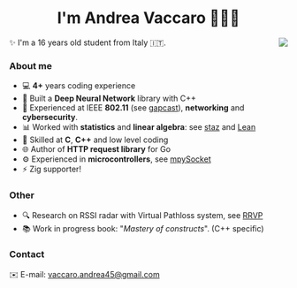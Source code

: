 <h1 align="center">I'm Andrea Vaccaro 👨🏻‍💻</h1>

<img align="right" src="https://github-readme-stats.vercel.app/api/top-langs/?username=andrvv&layout=compact&langs_count=100&hide=php,javascript,html,css">

<p>✨ I'm a 16 years old student from Italy 🇮🇹.</p>

<h3 align="left">About me</h3>
<ul align="left">
  <li>💻 <strong>4+</strong> years coding experience</li>
  <li>🤖 Built a <strong>Deep Neural Network</strong> library with C++</li>
  <li>📡 Experienced at IEEE <strong>802.11</strong> (see <a href="https://github.com/andrvv/gapcast">gapcast</a>), <strong>networking</strong> and <strong>cybersecurity</strong>.</li>
  <li>📊 Worked with <strong>statistics</strong> and <strong>linear algebra</strong>: see <a href="https://github.com/andrvv/staz">staz</a> and <a href="https://github.com/andrvv/lean">Lean</a></li>
  <li>🔧 Skilled at <strong>C</strong>, <strong>C++</strong> and low level coding</li>
  <li>🌐 Author of <strong>HTTP request library</strong> for Go</li>
  <li>⚙️ Experienced in <strong>microcontrollers</strong>, see <a href="https://github.com/andrvv/mpySocket">mpySocket</a></li>
  <li>⚡ Zig supporter!</li>
</ul>
<h3 align="left">Other</h3>
<ul align="left">
  <li>🔍 Research on RSSI radar with Virtual Pathloss system, see <a href="https://github.com/ANDRVV/RadarRSSI/blob/main/RRVP/RRVP.pdf">RRVP</a></li>
  <li>📚 Work in progress book: "<i>Mastery of constructs</i>". (C++ specific)</li>
</ul>

<h3 align="left">Contact</h3>
<p>✉️ E-mail: <a href="mailto:vaccaro.andrea45@gmail.com">vaccaro.andrea45@gmail.com</a></p>
